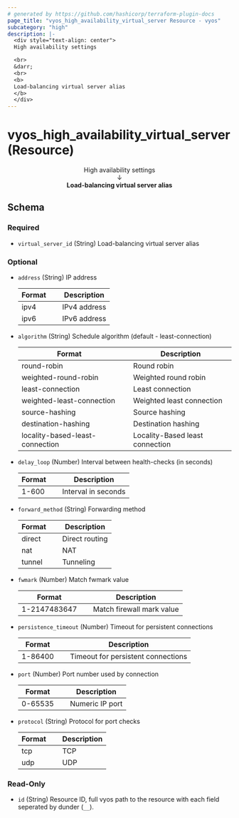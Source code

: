 ```yaml
---
# generated by https://github.com/hashicorp/terraform-plugin-docs
page_title: "vyos_high_availability_virtual_server Resource - vyos"
subcategory: "high"
description: |-
  <div style="text-align: center">
  High availability settings

  <br>
  &darr;
  <br>
  <b>
  Load-balancing virtual server alias
  </b>
  </div>
---
```


# vyos_high_availability_virtual_server (Resource)

<div style="text-align: center">
High availability settings

<br>
&darr;
<br>
<b>
Load-balancing virtual server alias
</b>
</div>



<!-- schema generated by tfplugindocs -->
## Schema

### Required

- `virtual_server_id` (String) Load-balancing virtual server alias

### Optional

- `address` (String) IP address

    |  Format  &emsp;|  Description   |
    |----------------|----------------|
    |  ipv4    &emsp;|  IPv4 address  |
    |  ipv6    &emsp;|  IPv6 address  |
- `algorithm` (String) Schedule algorithm (default - least-connection)

    |  Format                           &emsp;|  Description                      |
    |-----------------------------------------|-----------------------------------|
    |  round-robin                      &emsp;|  Round robin                      |
    |  weighted-round-robin             &emsp;|  Weighted round robin             |
    |  least-connection                 &emsp;|  Least connection                 |
    |  weighted-least-connection        &emsp;|  Weighted least connection        |
    |  source-hashing                   &emsp;|  Source hashing                   |
    |  destination-hashing              &emsp;|  Destination hashing              |
    |  locality-based-least-connection  &emsp;|  Locality-Based least connection  |
- `delay_loop` (Number) Interval between health-checks (in seconds)

    |  Format  &emsp;|  Description          |
    |----------------|-----------------------|
    |  1-600   &emsp;|  Interval in seconds  |
- `forward_method` (String) Forwarding method

    |  Format  &emsp;|  Description     |
    |----------------|------------------|
    |  direct  &emsp;|  Direct routing  |
    |  nat     &emsp;|  NAT             |
    |  tunnel  &emsp;|  Tunneling       |
- `fwmark` (Number) Match fwmark value

    |  Format        &emsp;|  Description                |
    |----------------------|-----------------------------|
    |  1-2147483647  &emsp;|  Match firewall mark value  |
- `persistence_timeout` (Number) Timeout for persistent connections

    |  Format   &emsp;|  Description                         |
    |-----------------|--------------------------------------|
    |  1-86400  &emsp;|  Timeout for persistent connections  |
- `port` (Number) Port number used by connection

    |  Format   &emsp;|  Description      |
    |-----------------|-------------------|
    |  0-65535  &emsp;|  Numeric IP port  |
- `protocol` (String) Protocol for port checks

    |  Format  &emsp;|  Description  |
    |----------------|---------------|
    |  tcp     &emsp;|  TCP          |
    |  udp     &emsp;|  UDP          |

### Read-Only

- `id` (String) Resource ID, full vyos path to the resource with each field seperated by dunder (`__`).
